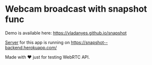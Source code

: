 
# Webcam broadcast with snapshot func

Demo is available here:
https://vladanyes.github.io/snapshot

[Server](https://github.com/vladanyes/snapshot_backend) for this app is running on https://snapshot--backend.herokuapp.com/

Made with ❤️ just for testing WebRTC API.
